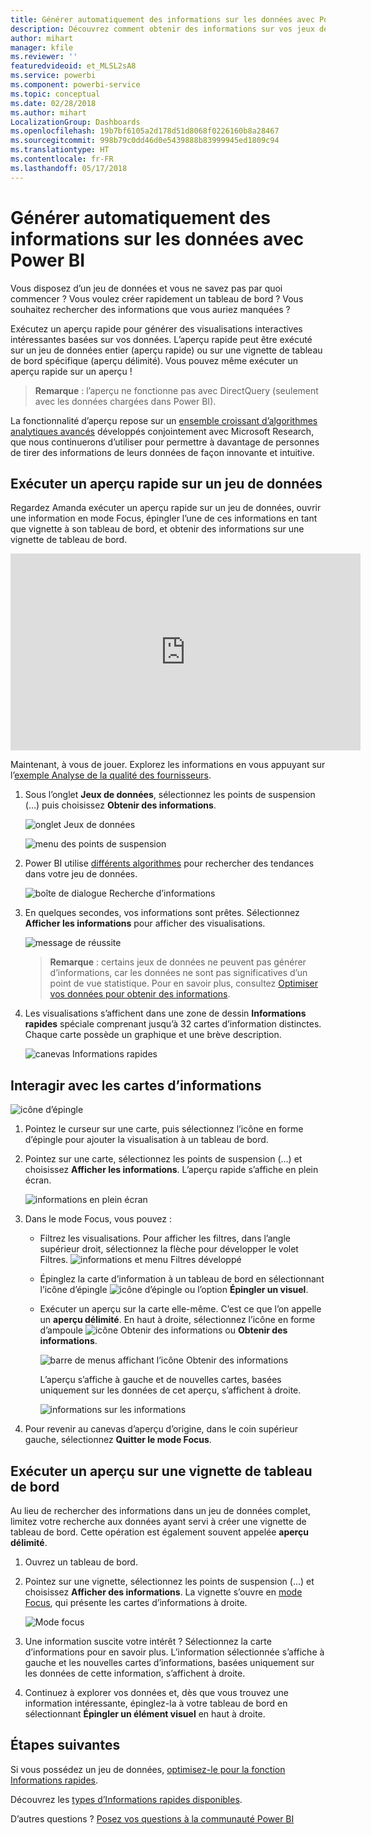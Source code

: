 ```yaml
---
title: Générer automatiquement des informations sur les données avec Power BI
description: Découvrez comment obtenir des informations sur vos jeux de données et vignettes de tableaux de bord.
author: mihart
manager: kfile
ms.reviewer: ''
featuredvideoid: et_MLSL2sA8
ms.service: powerbi
ms.component: powerbi-service
ms.topic: conceptual
ms.date: 02/28/2018
ms.author: mihart
LocalizationGroup: Dashboards
ms.openlocfilehash: 19b7bf6105a2d178d51d8068f0226160b8a28467
ms.sourcegitcommit: 998b79c0dd46d0e5439888b83999945ed1809c94
ms.translationtype: HT
ms.contentlocale: fr-FR
ms.lasthandoff: 05/17/2018
---
```

# <a name="automatically-generate-data-insights-with-power-bi"></a>Générer automatiquement des informations sur les données avec Power BI
Vous disposez d’un jeu de données et vous ne savez pas par quoi commencer ?  Vous voulez créer rapidement un tableau de bord ?  Vous souhaitez rechercher des informations que vous auriez manquées ?

Exécutez un aperçu rapide pour générer des visualisations interactives intéressantes basées sur vos données. L’aperçu rapide peut être exécuté sur un jeu de données entier (aperçu rapide) ou sur une vignette de tableau de bord spécifique (aperçu délimité). Vous pouvez même exécuter un aperçu rapide sur un aperçu !

> **Remarque** : l’aperçu ne fonctionne pas avec DirectQuery (seulement avec les données chargées dans Power BI).
> 
> 

La fonctionnalité d’aperçu repose sur un [ensemble croissant d’algorithmes analytiques avancés](service-insight-types.md) développés conjointement avec Microsoft Research, que nous continuerons d’utiliser pour permettre à davantage de personnes de tirer des informations de leurs données de façon innovante et intuitive.

## <a name="run-quick-insights-on-a-dataset"></a>Exécuter un aperçu rapide sur un jeu de données
Regardez Amanda exécuter un aperçu rapide sur un jeu de données, ouvrir une information en mode Focus, épingler l’une de ces informations en tant que vignette à son tableau de bord, et obtenir des informations sur une vignette de tableau de bord.

<iframe width="560" height="315" src="https://www.youtube.com/embed/et_MLSL2sA8" frameborder="0" allowfullscreen></iframe>


Maintenant, à vous de jouer. Explorez les informations en vous appuyant sur l’[exemple Analyse de la qualité des fournisseurs](sample-supplier-quality.md).

1. Sous l’onglet **Jeux de données**, sélectionnez les points de suspension (…) puis choisissez **Obtenir des informations**.
   
    ![onglet Jeux de données](media/service-insights/power-bi-ellipses.png)
   
    ![menu des points de suspension](media/service-insights/power-bi-tab.png)
2. Power BI utilise [différents algorithmes](service-insight-types.md) pour rechercher des tendances dans votre jeu de données.
   
    ![boîte de dialogue Recherche d’informations](media/service-insights/pbi_autoinsightssearching.png)
3. En quelques secondes, vos informations sont prêtes.  Sélectionnez **Afficher les informations** pour afficher des visualisations.
   
    ![message de réussite](media/service-insights/pbi_autoinsightsuccess.png)
   
   > **Remarque** : certains jeux de données ne peuvent pas générer d’informations, car les données ne sont pas significatives d’un point de vue statistique.  Pour en savoir plus, consultez [Optimiser vos données pour obtenir des informations](service-insights-optimize.md).
   > 
   > 
1. Les visualisations s’affichent dans une zone de dessin **Informations rapides** spéciale comprenant jusqu’à 32 cartes d’information distinctes. Chaque carte possède un graphique et une brève description.
   
    ![canevas Informations rapides](media/service-insights/power-bi-insights.png)

## <a name="interact-with-the-insight-cards"></a>Interagir avec les cartes d’informations
  ![icône d’épingle](media/service-insights/pbi_hover.png)

1. Pointez le curseur sur une carte, puis sélectionnez l’icône en forme d’épingle pour ajouter la visualisation à un tableau de bord.
2. Pointez sur une carte, sélectionnez les points de suspension (...) et choisissez **Afficher les informations**. L’aperçu rapide s’affiche en plein écran.
   
    ![informations en plein écran](media/service-insights/power-bi-insight-focus.png)
3. Dans le mode Focus, vous pouvez :
   
   * Filtrez les visualisations.  Pour afficher les filtres, dans l’angle supérieur droit, sélectionnez la flèche pour développer le volet Filtres.
        ![informations et menu Filtres développé](media/service-insights/power-bi-insights-filter-new.png)
   * Épinglez la carte d’information à un tableau de bord en sélectionnant l’icône d’épingle ![icône d’épingle](media/service-insights/power-bi-pin-icon.png) ou l’option **Épingler un visuel**.
   * Exécuter un aperçu sur la carte elle-même. C’est ce que l’on appelle un **aperçu délimité**. En haut à droite, sélectionnez l’icône en forme d’ampoule ![icône Obtenir des informations](media/service-insights/power-bi-bulb-icon.png) ou **Obtenir des informations**.
     
       ![barre de menus affichant l’icône Obtenir des informations](media/service-insights/pbi-autoinsights-tile.png)
     
     L’aperçu s’affiche à gauche et de nouvelles cartes, basées uniquement sur les données de cet aperçu, s’affichent à droite.
     
       ![informations sur les informations](media/service-insights/power-bi-insights-on-insights-new.png)
4. Pour revenir au canevas d’aperçu d’origine, dans le coin supérieur gauche, sélectionnez **Quitter le mode Focus**.

## <a name="run-insights-on-a-dashboard-tile"></a>Exécuter un aperçu sur une vignette de tableau de bord
Au lieu de rechercher des informations dans un jeu de données complet, limitez votre recherche aux données ayant servi à créer une vignette de tableau de bord. Cette opération est également souvent appelée **aperçu délimité**.

1. Ouvrez un tableau de bord.
2. Pointez sur une vignette, sélectionnez les points de suspension (...) et choisissez **Afficher des informations**. La vignette s’ouvre en [mode Focus](service-focus-mode.md), qui présente les cartes d’informations à droite.    
   
    ![Mode focus](media/service-insights/pbi-insights-tile.png)    
4. Une information suscite votre intérêt ? Sélectionnez la carte d’informations pour en savoir plus. L’information sélectionnée s’affiche à gauche et les nouvelles cartes d’informations, basées uniquement sur les données de cette information, s’affichent à droite.    
6. Continuez à explorer vos données et, dès que vous trouvez une information intéressante, épinglez-la à votre tableau de bord en sélectionnant **Épingler un élément visuel** en haut à droite.

## <a name="next-steps"></a>Étapes suivantes
Si vous possédez un jeu de données, [optimisez-le pour la fonction Informations rapides](service-insights-optimize.md).

Découvrez les [types d’Informations rapides disponibles](service-insight-types.md).

D’autres questions ? [Posez vos questions à la communauté Power BI](http://community.powerbi.com/)

